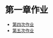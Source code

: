 # 第一章作业
- [第四次作业](https://www.zybuluo.com/mdeditor#300101-full-reader)
- [第五次作业](https://www.zybuluo.com/mdeditor#341760-full-reader)
